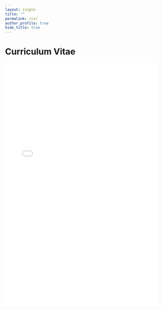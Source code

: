 ```yaml
---
layout: single
title: ""
permalink: /cv/
author_profile: true
hide_title: true
---
```


<!-- 제목 -->
<h1>Curriculum Vitae</h1>

<!-- PDF 미리보기 (iframe) -->
<iframe src="/assets/cv/Dongsuk_CV.pdf" style="width: 100%; height: 800px;" frameborder="0"></iframe>
